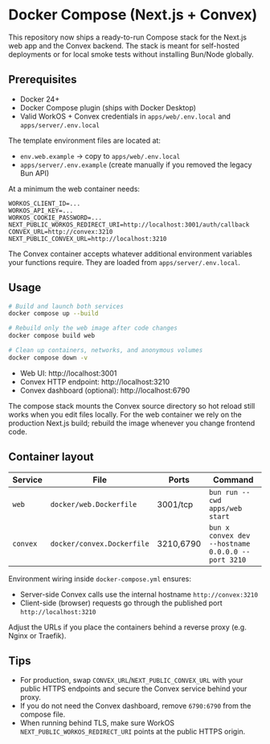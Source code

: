 # Docker Compose (Next.js + Convex)

This repository now ships a ready-to-run Compose stack for the Next.js web app
and the Convex backend. The stack is meant for self-hosted deployments or for
local smoke tests without installing Bun/Node globally.

## Prerequisites

- Docker 24+
- Docker Compose plugin (ships with Docker Desktop)
- Valid WorkOS + Convex credentials in `apps/web/.env.local` and
  `apps/server/.env.local`

The template environment files are located at:

- `env.web.example` → copy to `apps/web/.env.local`
- `apps/server/.env.example` (create manually if you removed the legacy Bun API)

At a minimum the web container needs:

```dotenv
WORKOS_CLIENT_ID=...
WORKOS_API_KEY=...
WORKOS_COOKIE_PASSWORD=...
NEXT_PUBLIC_WORKOS_REDIRECT_URI=http://localhost:3001/auth/callback
CONVEX_URL=http://convex:3210
NEXT_PUBLIC_CONVEX_URL=http://localhost:3210
```

The Convex container accepts whatever additional environment variables your
functions require. They are loaded from `apps/server/.env.local`.

## Usage

```bash
# Build and launch both services
docker compose up --build

# Rebuild only the web image after code changes
docker compose build web

# Clean up containers, networks, and anonymous volumes
docker compose down -v
```

- Web UI: http://localhost:3001
- Convex HTTP endpoint: http://localhost:3210
- Convex dashboard (optional): http://localhost:6790

The compose stack mounts the Convex source directory so hot reload still works
when you edit files locally. For the web container we rely on the production
Next.js build; rebuild the image whenever you change frontend code.

## Container layout

| Service | File                        | Ports     | Command                                      |
|---------|-----------------------------|-----------|----------------------------------------------|
| `web`   | `docker/web.Dockerfile`     | 3001/tcp  | `bun run --cwd apps/web start`               |
| `convex`| `docker/convex.Dockerfile`  | 3210,6790 | `bun x convex dev --hostname 0.0.0.0 --port 3210` |

Environment wiring inside `docker-compose.yml` ensures:

- Server-side Convex calls use the internal hostname `http://convex:3210`
- Client-side (browser) requests go through the published port
  `http://localhost:3210`

Adjust the URLs if you place the containers behind a reverse proxy (e.g. Nginx
or Traefik).

## Tips

- For production, swap `CONVEX_URL`/`NEXT_PUBLIC_CONVEX_URL` with your public
  HTTPS endpoints and secure the Convex service behind your proxy.
- If you do not need the Convex dashboard, remove `6790:6790` from the compose
  file.
- When running behind TLS, make sure WorkOS `NEXT_PUBLIC_WORKOS_REDIRECT_URI`
  points at the public HTTPS origin.
